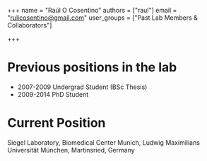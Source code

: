 +++
name = "Raúl O Cosentino"
authors = ["raul"]
email = "rulicosentino@gmail.com"
user_groups = ["Past Lab Members & Collaborators"]

+++

# Previous positions in the lab                                               

 * 2007-2009 Undergrad Student (BSc Thesis)
 * 2009-2014 PhD Student

# Current Position

Siegel Laboratory, Biomedical Center Munich, Ludwig Maximilians Universität München, Martinsried, Germany
